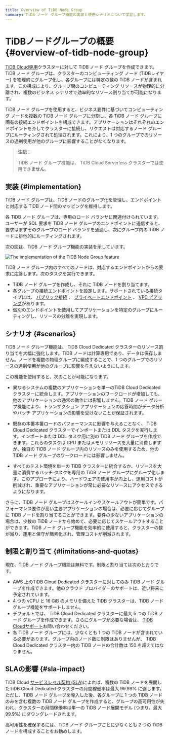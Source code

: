```yaml
---
title: Overview of TiDB Node Group 
summary: TiDB ノード グループ機能の実装と使用シナリオについて学習します。
---
```


# TiDBノードグループの概要 {#overview-of-tidb-node-group}

[TiDB Cloud専用](/tidb-cloud/select-cluster-tier.md#tidb-cloud-dedicated)クラスターに対して TiDB ノード グループを作成できます。TiDB ノード グループは、クラスターのコンピューティング ノード (TiDBレイヤー) を物理的にグループ化し、各グループには特定の数の TiDB ノードが含まれます。この構成により、グループ間のコンピューティング リソースが物理的に分離され、複数のビジネス シナリオで効率的なリソース割り当てが可能になります。

TiDB ノード グループを使用すると、ビジネス要件に基づいてコンピューティング ノードを複数の TiDB ノード グループに分割し、各 TiDB ノード グループに固有の接続エンドポイントを構成できます。アプリケーションはそれぞれのエンドポイントを介してクラスターに接続し、リクエストは対応するノード グループにルーティングされて処理されます。これにより、1 つのグループでのリソースの過剰使用が他のグループに影響することがなくなります。

> **注記**：
>
> TiDB ノード グループ機能は、 TiDB Cloud Serverless クラスターでは使用でき**ません**。

## 実装 {#implementation}

TiDB ノード グループは、TiDB ノードのグループ化を管理し、エンドポイントと対応する TiDB ノード間のマッピングを維持します。

各 TiDB ノード グループは、専用のロード バランサに関連付けられています。ユーザーが SQL 要求を TiDB ノード グループのエンドポイントに送信すると、要求はまずそのグループのロード バランサを通過し、次にグループ内の TiDB ノードに排他的にルーティングされます。

次の図は、TiDB ノード グループ機能の実装を示しています。

![The implementation of the TiDB Node Group feature](https://download.pingcap.com/images/docs/tidb-cloud/implementation-of-tidb-node-group.png)

TiDB ノード グループ内のすべてのノードは、対応するエンドポイントからの要求に応答します。次のタスクを実行できます。

-   TiDB ノード グループを作成し、それに TiDB ノードを割り当てます。
-   各グループの接続エンドポイントを設定します。サポートされている接続タイプには、 [パブリック接続](/tidb-cloud/tidb-node-group-management.md#connect-via-public-connection) 、 [プライベートエンドポイント](/tidb-cloud/tidb-node-group-management.md#connect-via-private-endpoint) 、 [VPC ピアリング](/tidb-cloud/tidb-node-group-management.md#connect-via-vpc-peering)があります。
-   個別のエンドポイントを使用してアプリケーションを特定のグループにルーティングし、リソースの分離を実現します。

## シナリオ {#scenarios}

TiDB ノード グループ機能は、 TiDB Cloud Dedicated クラスターのリソース割り当てを大幅に強化します。TiDB ノードは計算専用であり、データは保存しません。ノードを複数の物理グループに編成することで、1 つのグループでのリソースの過剰使用が他のグループに影響を与えないようにします。

この機能を使用すると、次のことが可能になります。

-   異なるシステムの複数のアプリケーションを単一のTiDB Cloud Dedicated クラスターに統合します。アプリケーションのワークロードが増加しても、他のアプリケーションの通常の動作には影響しません。TiDB ノード グループ機能により、トランザクション アプリケーションの応答時間がデータ分析やバッチ アプリケーションの影響を受けないことが保証されます。

-   既存の本番本番ロードのパフォーマンスに影響を与えることなく、 TiDB Cloud Dedicated クラスターでインポートまたは DDL タスクを実行します。インポートまたは DDL タスク用に別の TiDB ノード グループを作成できます。これらのタスクは CPU またはメモリリソースを大量に消費しますが、独自の TiDB ノード グループ内のリソースのみを使用するため、他の TiDB ノード グループのワークロードには影響しません。

-   すべてのテスト環境を単一の TiDB クラスターに統合するか、リソースを大量に消費するバッチ タスクを専用の TiDB ノード グループにグループ化します。このアプローチにより、ハードウェアの使用率が向上し、運用コストが削減され、重要なアプリケーションが常に必要なリソースにアクセスできるようになります。

さらに、TiDB ノード グループはスケールインやスケールアウトが簡単です。パフォーマンス要件が高い主要アプリケーションの場合は、必要に応じてグループに TiDB ノードを割り当てることができます。要件の少ないアプリケーションの場合は、少数の TiDB ノードから始めて、必要に応じてスケールアウトすることができます。TiDB ノード グループ機能を効率的に使用すると、クラスターの数が減り、運用と保守が簡素化され、管理コストが削減されます。

## 制限と割り当て {#limitations-and-quotas}

現在、TiDB ノード グループ機能は無料です。制限と割り当ては次のとおりです。

-   AWS 上のTiDB Cloud Dedicated クラスターに対してのみ TiDB ノード グループを作成できます。他のクラウド プロバイダーのサポートは、近い将来に予定されています。
-   4 つの vCPU と 16 GiB のメモリを備えた TiDB クラスターは、TiDB ノード グループ機能をサポートしません。
-   デフォルトでは、 TiDB Cloud Dedicated クラスターに最大 5 つの TiDB ノード グループを作成できます。さらにグループが必要な場合は、 [TiDB Cloudサポート](/tidb-cloud/tidb-cloud-support.md)お問い合わせください。
-   各 TiDB ノード グループには、少なくとも 1 つの TiDB ノードが含まれている必要があります。グループ内のノード数に制限はありませんが、 TiDB Cloud Dedicated クラスター内の TiDB ノードの合計数は 150 を超えてはなりません。

## SLAの影響 {#sla-impact}

TiDB Cloud [サービスレベル契約 (SLA)](https://www.pingcap.com/legal/service-level-agreement-for-tidb-cloud-services/)によれば、複数の TiDB ノードを展開したTiDB Cloud Dedicated クラスターの月間稼働率は最大 99.99% に達します。ただし、TiDB ノード グループを導入した後、各グループに 1 つの TiDB ノードのみを含む複数の TiDB ノード グループを作成すると、グループの高可用性が失われ、クラスターの月間稼働率は単一の TiDB ノード展開モデル (つまり、最大 99.9%) にダウングレードされます。

高可用性を確保するには、TiDB ノード グループごとに少なくとも 2 つの TiDB ノードを構成することをお勧めします。
